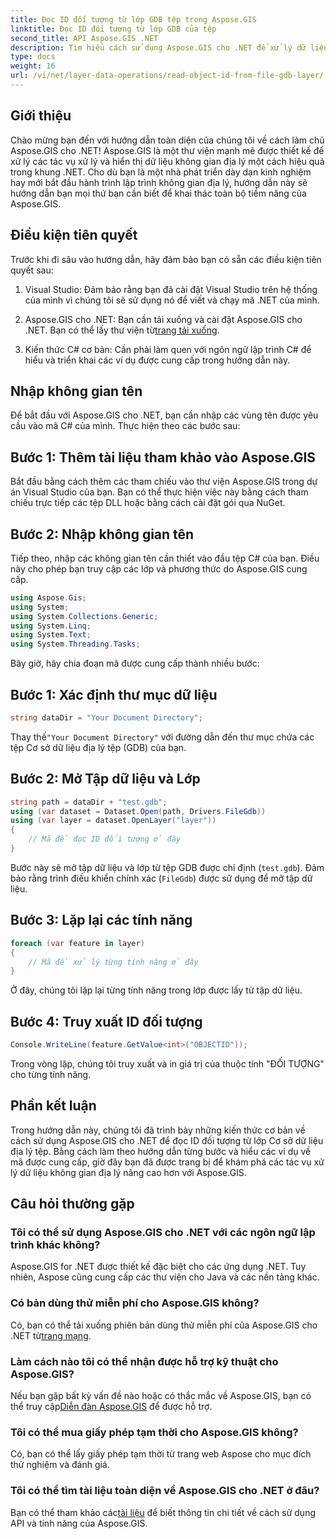 ```yaml
---
title: Đọc ID đối tượng từ lớp GDB tệp trong Aspose.GIS
linktitle: Đọc ID đối tượng từ lớp GDB của tệp
second_title: API Aspose.GIS .NET
description: Tìm hiểu cách sử dụng Aspose.GIS cho .NET để xử lý dữ liệu không gian địa lý một cách hiệu quả. Hướng dẫn toàn diện và hướng dẫn chuyên môn có sẵn.
type: docs
weight: 16
url: /vi/net/layer-data-operations/read-object-id-from-file-gdb-layer/
---
```

## Giới thiệu
Chào mừng bạn đến với hướng dẫn toàn diện của chúng tôi về cách làm chủ Aspose.GIS cho .NET! Aspose.GIS là một thư viện mạnh mẽ được thiết kế để xử lý các tác vụ xử lý và hiển thị dữ liệu không gian địa lý một cách hiệu quả trong khung .NET. Cho dù bạn là một nhà phát triển dày dạn kinh nghiệm hay mới bắt đầu hành trình lập trình không gian địa lý, hướng dẫn này sẽ hướng dẫn bạn mọi thứ bạn cần biết để khai thác toàn bộ tiềm năng của Aspose.GIS.
## Điều kiện tiên quyết
Trước khi đi sâu vào hướng dẫn, hãy đảm bảo bạn có sẵn các điều kiện tiên quyết sau:
1. Visual Studio: Đảm bảo rằng bạn đã cài đặt Visual Studio trên hệ thống của mình vì chúng tôi sẽ sử dụng nó để viết và chạy mã .NET của mình.
   
2.  Aspose.GIS cho .NET: Bạn cần tải xuống và cài đặt Aspose.GIS cho .NET. Bạn có thể lấy thư viện từ[trang tải xuống](https://releases.aspose.com/gis/net/).
3. Kiến thức C# cơ bản: Cần phải làm quen với ngôn ngữ lập trình C# để hiểu và triển khai các ví dụ được cung cấp trong hướng dẫn này.

## Nhập không gian tên
Để bắt đầu với Aspose.GIS cho .NET, bạn cần nhập các vùng tên được yêu cầu vào mã C# của mình. Thực hiện theo các bước sau:
## Bước 1: Thêm tài liệu tham khảo vào Aspose.GIS
Bắt đầu bằng cách thêm các tham chiếu vào thư viện Aspose.GIS trong dự án Visual Studio của bạn. Bạn có thể thực hiện việc này bằng cách tham chiếu trực tiếp các tệp DLL hoặc bằng cách cài đặt gói qua NuGet.
## Bước 2: Nhập không gian tên
Tiếp theo, nhập các không gian tên cần thiết vào đầu tệp C# của bạn. Điều này cho phép bạn truy cập các lớp và phương thức do Aspose.GIS cung cấp.
```csharp
using Aspose.Gis;
using System;
using System.Collections.Generic;
using System.Linq;
using System.Text;
using System.Threading.Tasks;
```

Bây giờ, hãy chia đoạn mã được cung cấp thành nhiều bước:
## Bước 1: Xác định thư mục dữ liệu
```csharp
string dataDir = "Your Document Directory";
```
 Thay thế`"Your Document Directory"` với đường dẫn đến thư mục chứa các tệp Cơ sở dữ liệu địa lý tệp (GDB) của bạn.
## Bước 2: Mở Tập dữ liệu và Lớp
```csharp
string path = dataDir + "test.gdb";
using (var dataset = Dataset.Open(path, Drivers.FileGdb))
using (var layer = dataset.OpenLayer("layer"))
{
    // Mã để đọc ID đối tượng ở đây
}
```
Bước này sẽ mở tập dữ liệu và lớp từ tệp GDB được chỉ định (`test.gdb`). Đảm bảo rằng trình điều khiển chính xác (`FileGdb`) được sử dụng để mở tập dữ liệu.
## Bước 3: Lặp lại các tính năng
```csharp
foreach (var feature in layer)
{
    // Mã để xử lý từng tính năng ở đây
}
```
Ở đây, chúng tôi lặp lại từng tính năng trong lớp được lấy từ tập dữ liệu.
## Bước 4: Truy xuất ID đối tượng
```csharp
Console.WriteLine(feature.GetValue<int>("OBJECTID"));
```
Trong vòng lặp, chúng tôi truy xuất và in giá trị của thuộc tính "ĐỐI TƯỢNG" cho từng tính năng.

## Phần kết luận
Trong hướng dẫn này, chúng tôi đã trình bày những kiến thức cơ bản về cách sử dụng Aspose.GIS cho .NET để đọc ID đối tượng từ lớp Cơ sở dữ liệu địa lý tệp. Bằng cách làm theo hướng dẫn từng bước và hiểu các ví dụ về mã được cung cấp, giờ đây bạn đã được trang bị để khám phá các tác vụ xử lý dữ liệu không gian địa lý nâng cao hơn với Aspose.GIS.
## Câu hỏi thường gặp
### Tôi có thể sử dụng Aspose.GIS cho .NET với các ngôn ngữ lập trình khác không?
Aspose.GIS for .NET được thiết kế đặc biệt cho các ứng dụng .NET. Tuy nhiên, Aspose cũng cung cấp các thư viện cho Java và các nền tảng khác.
### Có bản dùng thử miễn phí cho Aspose.GIS không?
Có, bạn có thể tải xuống phiên bản dùng thử miễn phí của Aspose.GIS cho .NET từ[trang mạng](https://releases.aspose.com/gis/net/).
### Làm cách nào tôi có thể nhận được hỗ trợ kỹ thuật cho Aspose.GIS?
Nếu bạn gặp bất kỳ vấn đề nào hoặc có thắc mắc về Aspose.GIS, bạn có thể truy cập[Diễn đàn Aspose.GIS](https://forum.aspose.com/c/gis/33) để được hỗ trợ.
### Tôi có thể mua giấy phép tạm thời cho Aspose.GIS không?
Có, bạn có thể lấy giấy phép tạm thời từ trang web Aspose cho mục đích thử nghiệm và đánh giá.
### Tôi có thể tìm tài liệu toàn diện về Aspose.GIS cho .NET ở đâu?
 Bạn có thể tham khảo các[tài liệu](https://reference.aspose.com/gis/net/) để biết thông tin chi tiết về cách sử dụng API và tính năng của Aspose.GIS.